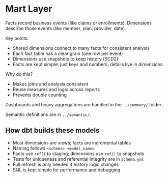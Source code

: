 # Mart Layer

Facts record business events (like claims or enrollments). Dimensions describe those events (like member, plan, provider, date).

Key points:

- Shared dimensions connect to many facts for consistent analysis
- Each fact table has a clear grain (one row per event)
- Dimensions use snapshots to keep history (SCD2)
- Facts are kept simple: just keys and numbers; details live in dimensions

Why do this?

- Makes joins and analysis consistent
- Reuse measures and logic across reports
- Prevents double counting

Dashboards and heavy aggregations are handled in the `../summary/` folder. 

Semantic definitions are in `../semantic/`.

## How dbt builds these models

- Most dimensions are views; facts are incremental tables
- Naming follows `<schema>.<model_name>`
- Facts use `ref()` to staging; dimensions use `ref()` to snapshots
- Tests for uniqueness and referential integrity are in `schema.yml`
- Full refresh is only needed if history logic changes
- SQL is kept simple for performance and debugging
